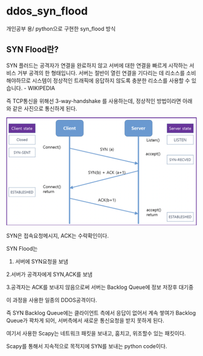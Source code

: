 # ddos_syn_flood
개인공부 용/ python으로 구현한 syn_flood 방식

## SYN Flood란?

SYN 플러드는 공격자가 연결을 완료하지 않고 서버에 대한 연결을 빠르게 시작하는 서비스 거부 공격의 한 형태입니다.
서버는 절반이 열린 연결을 기다리는 데 리소스를 소비해야하므로 시스템이 정상적인 트래픽에 응답하지 않도록 충분한 리소스를 사용할 수 있습니다. - WIKIPEDIA

즉 TCP통신을 위해선 3-way-handshake 를 사용하는데, 정상적인 방법이라면 아래와 같은 사진으로 통신하게 된다.

![](./3_way_handshake.png)

SYN은 접속요청메시지, ACK는 수락확인이다.

SYN Flood는 

1. 서버에 SYN요청을 보냄

2.서버가 공격자에게 SYN,ACK를 보냄

3.공격자는 ACK를 보내지 않음으로써 서버는 Backlog Queue에 정보 저장후 대기중

이 과정을 사용한 일종의 DDOS공격이다.

즉 SYN Backlog Queue에는 클라이언트 측에서 응답이 없어서 계속 쌓여가 Backlog Queue가 꽉차게 되어, 서버측에서 새로운 통신요청을 받지 못하게 된다.

여기서 사용한 Scapy는 네트워크 패킷을 보내고, 훔치고, 위조할수 있는 패킷이다.

Scapy를 통해서 지속적으로 목적지에 SYN를 보내는 python code이다.
